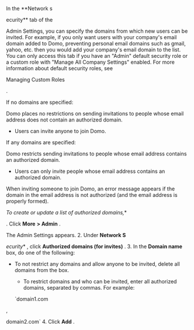 

In the
 **Network s

ecurity**
 tab of the

Admin Settings, you can specify the domains from which new users can be invited. For example, if you only want users with your company's email domain added to Domo, preventing personal email domains such as gmail, yahoo, etc. then you would add your company's email domain to the list. You can only access this tab if you have an "Admin" default security role or a custom role with "Manage All Company Settings" enabled. For more information about default security roles, see

Managing Custom Roles

.


 If no domains are specified:

 Domo places no restrictions on sending invitations to people whose email address does not contain an authorized domain.
* Users can invite anyone to join Domo.

If any domains are specified:

 Domo restricts sending invitations to people whose email address contains an authorized domain.
* Users can only invite people whose email address contains an authorized domain.


 When inviting someone to join Domo, an error message appears if the domain in the email address is not authorized (and the email address is properly formed).

*To create or update a list of authorized domains,**

. Click
 **More**
**> Admin**
 .


 The Admin Settings appears.
2. Under
 **Network S**

*ecurity**
 , click
 **Authorized domains (for invites)**
 .
3. In the
 **Domain name**
 box, do one of the following:

* To not restrict any domains and allow anyone to be invited, delete all domains from the box.
	* To restrict domains and who can be invited, enter all authorized domains, separated by commas. For example:


	`domain1.com

 ,

 domain2.com`
4. Click
 **Add**
 .


